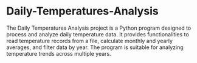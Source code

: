 # Daily-Temperatures-Analysis
The Daily Temperatures Analysis project is a Python program designed to process and analyze daily temperature data. It provides functionalities to read temperature records from a file, calculate monthly and yearly averages, and filter data by year. The program is suitable for analyzing temperature trends across multiple years.
